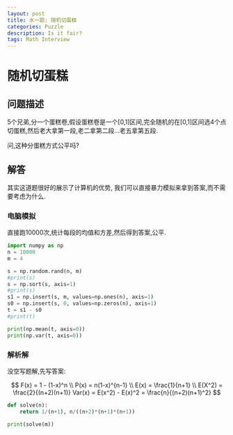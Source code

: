 ```yaml
---
layout: post
title: 水一题: 随机切蛋糕
categories: Puzzle
description: Is it fair?
tags: Math Interview
---
```


# 随机切蛋糕

## 问题描述

5个兄弟,分一个蛋糕卷,假设蛋糕卷是一个[0,1]区间,完全随机的在[0,1]区间选4个点切蛋糕,然后老大拿第一段,老二拿第二段...老五拿第五段.

问,这种分蛋糕方式公平吗?

## 解答

其实这道题很好的展示了计算机的优势, 我们可以直接暴力模拟来拿到答案,而不需要考虑为什么.

### 电脑模拟

直接跑10000次,统计每段的均值和方差,然后得到答案,公平.

```python
import numpy as np
n = 10000
m = 4

s = np.random.rand(n, m)
#print(s)
s = np.sort(s, axis=1)
#print(s)
s1 = np.insert(s, m, values=np.ones(n), axis=1)
s0 = np.insert(s, 0, values=np.zeros(n), axis=1)
t = s1 - s0
#print(t)

print(np.mean(t, axis=0))
print(np.var(t, axis=0))
```

### 解析解

没空写题解,先写答案:

$$
F(x) = 1 - (1-x)^n \\
P(x) = n(1-x)^{n-1} \\
E(x) = \frac{1}{n+1} \\
E(X^2) = \frac{2}{(n+2)(n+1)}
Var(x) = E(x^2) - E(x)^2 = \frac{n}{(n+2)(n+1)^2}
$$


```python
def solve(n):
    return 1/(n+1), n/((n+2)*(n+1)*(n+1))

print(solve(m))
```

